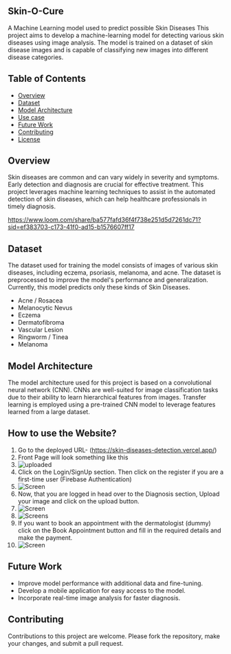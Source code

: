 ## Skin-O-Cure
A Machine Learning model used to predict possible Skin Diseases 
This project aims to develop a machine-learning model for detecting various skin diseases using image analysis. The model is trained on a dataset of skin disease images and is capable of classifying new images into different disease categories.

<h2> Table of Contents </h2>

- [Overview](#overview)
- [Dataset](#Dataset)
- [Model Architecture ](#ModelArchitecture )
- [Use case](#Usecase)
- [Future Work](#future-work)
- [Contributing](#contributing)
- [License](#license)

<h2> Overview </h2>

Skin diseases are common and can vary widely in severity and symptoms. Early detection and diagnosis are crucial for effective treatment. This project leverages machine learning techniques to assist in the automated detection of skin diseases, which can help healthcare professionals in timely diagnosis.


https://www.loom.com/share/ba577fafd36f4f738e251d5d7261dc71?sid=ef383703-c173-41f0-ad15-b1576607ff17

<h2> Dataset </h2>

The dataset used for training the model consists of images of various skin diseases, including eczema, psoriasis, melanoma, and acne. The dataset is preprocessed to improve the model's performance and generalization. Currently, this model predicts only these kinds of Skin Diseases. 
- Acne / Rosacea
- Melanocytic Nevus
- Eczema
- Dermatofibroma
- Vascular Lesion
- Ringworm / Tinea
- Melanoma

<h2> Model Architecture </h2>

The model architecture used for this project is based on a convolutional neural network (CNN). CNNs are well-suited for image classification tasks due to their ability to learn hierarchical features from images. Transfer learning is employed using a pre-trained CNN model to leverage features learned from a large dataset.


## How to use the Website?
1) Go to the deployed URL- (https://skin-diseases-detection.vercel.app/)
2) Front Page will look something like this
3) ![uploaded](https://github.com/harshnayangithub/Skin_O_Care/assets/126700987/470d7058-5519-4e99-a636-7ee985021ead)
4) Click on the Login/SignUp section. Then click on the register if you are a first-time user (Firebase Authentication)
5) ![Screen](https://github.com/harshnayangithub/Skin_O_Care/assets/126700987/d56b75b9-7cd1-4d41-aa1e-7c9f633f55cc)
6) Now, that you are logged in head over to the Diagnosis section, Upload your image and click on the upload button.
7) ![Screen](https://github.com/harshnayangithub/Skin_O_Care/assets/126700987/3b153dd9-da17-4753-9061-3777259e35f9)
8) ![Screens](https://github.com/harshnayangithub/Skin_O_Care/assets/126700987/3cb0992b-cf49-435f-a9e2-56a8f6c44ec6)
9) If you want to book an appointment with the dermatologist (dummy) click on the Book Appointment button and fill in the required details and make the payment.
10) ![Screen](https://github.com/harshnayangithub/Skin_O_Care/assets/126700987/efcf5569-e2b1-4c61-850e-70b2d7d55aa9)

<h2> Future Work </h2>

- Improve model performance with additional data and fine-tuning.
- Develop a mobile application for easy access to the model.
- Incorporate real-time image analysis for faster diagnosis.

<h2> Contributing </h2>

Contributions to this project are welcome. Please fork the repository, make your changes, and submit a pull request.

